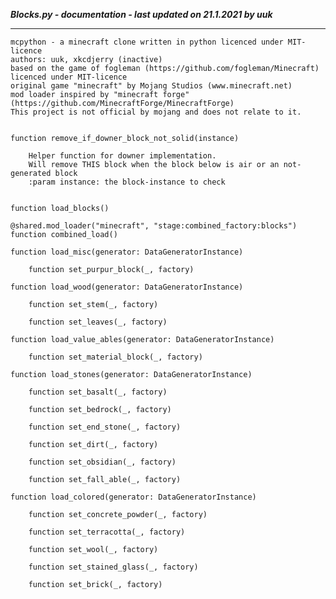 ***Blocks.py - documentation - last updated on 21.1.2021 by uuk***
___

    mcpython - a minecraft clone written in python licenced under MIT-licence
    authors: uuk, xkcdjerry (inactive)
    based on the game of fogleman (https://github.com/fogleman/Minecraft) licenced under MIT-licence
    original game "minecraft" by Mojang Studios (www.minecraft.net)
    mod loader inspired by "minecraft forge" (https://github.com/MinecraftForge/MinecraftForge)
    This project is not official by mojang and does not relate to it.


    function remove_if_downer_block_not_solid(instance)
        
        Helper function for downer implementation.
        Will remove THIS block when the block below is air or an not-generated block
        :param instance: the block-instance to check


    function load_blocks()

    @shared.mod_loader("minecraft", "stage:combined_factory:blocks")
    function combined_load()

    function load_misc(generator: DataGeneratorInstance)

        function set_purpur_block(_, factory)

    function load_wood(generator: DataGeneratorInstance)

        function set_stem(_, factory)

        function set_leaves(_, factory)

    function load_value_ables(generator: DataGeneratorInstance)

        function set_material_block(_, factory)

    function load_stones(generator: DataGeneratorInstance)

        function set_basalt(_, factory)

        function set_bedrock(_, factory)

        function set_end_stone(_, factory)

        function set_dirt(_, factory)

        function set_obsidian(_, factory)

        function set_fall_able(_, factory)

    function load_colored(generator: DataGeneratorInstance)

        function set_concrete_powder(_, factory)

        function set_terracotta(_, factory)

        function set_wool(_, factory)

        function set_stained_glass(_, factory)

        function set_brick(_, factory)